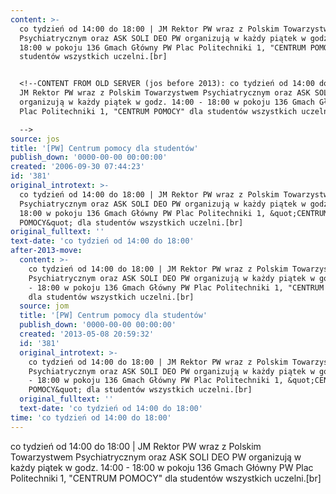 ```yaml
---
content: >-
  co tydzień od 14:00 do 18:00 | JM Rektor PW wraz z Polskim Towarzystwem
  Psychiatrycznym oraz ASK SOLI DEO PW organizują w każdy piątek w godz. 14:00 -
  18:00 w pokoju 136 Gmach Główny PW Plac Politechniki 1, "CENTRUM POMOCY" dla
  studentów wszystkich uczelni.[br]


  <!--CONTENT FROM OLD SERVER (jos before 2013): co tydzień od 14:00 do 18:00 |
  JM Rektor PW wraz z Polskim Towarzystwem Psychiatrycznym oraz ASK SOLI DEO PW
  organizują w każdy piątek w godz. 14:00 - 18:00 w pokoju 136 Gmach Główny PW
  Plac Politechniki 1, "CENTRUM POMOCY" dla studentów wszystkich uczelni.[br]

  -->
source: jos
title: '[PW] Centrum pomocy dla studentów'
publish_down: '0000-00-00 00:00:00'
created: '2006-09-30 07:44:23'
id: '381'
original_introtext: >-
  co tydzień od 14:00 do 18:00 | JM Rektor PW wraz z Polskim Towarzystwem
  Psychiatrycznym oraz ASK SOLI DEO PW organizują w każdy piątek w godz. 14:00 -
  18:00 w pokoju 136 Gmach Główny PW Plac Politechniki 1, &quot;CENTRUM
  POMOCY&quot; dla studentów wszystkich uczelni.[br]
original_fulltext: ''
text-date: 'co tydzień od 14:00 do 18:00'
after-2013-move:
  content: >-
    co tydzień od 14:00 do 18:00 | JM Rektor PW wraz z Polskim Towarzystwem
    Psychiatrycznym oraz ASK SOLI DEO PW organizują w każdy piątek w godz. 14:00
    - 18:00 w pokoju 136 Gmach Główny PW Plac Politechniki 1, "CENTRUM POMOCY"
    dla studentów wszystkich uczelni.[br]
  source: jom
  title: '[PW] Centrum pomocy dla studentów'
  publish_down: '0000-00-00 00:00:00'
  created: '2013-05-08 20:59:32'
  id: '381'
  original_introtext: >-
    co tydzień od 14:00 do 18:00 | JM Rektor PW wraz z Polskim Towarzystwem
    Psychiatrycznym oraz ASK SOLI DEO PW organizują w każdy piątek w godz. 14:00
    - 18:00 w pokoju 136 Gmach Główny PW Plac Politechniki 1, &quot;CENTRUM
    POMOCY&quot; dla studentów wszystkich uczelni.[br]
  original_fulltext: ''
  text-date: 'co tydzień od 14:00 do 18:00'
time: 'co tydzień od 14:00 do 18:00'
---
```

co tydzień od 14:00 do 18:00 | JM Rektor PW wraz z Polskim Towarzystwem Psychiatrycznym oraz ASK SOLI DEO PW organizują w każdy piątek w godz. 14:00 - 18:00 w pokoju 136 Gmach Główny PW Plac Politechniki 1, "CENTRUM POMOCY" dla studentów wszystkich uczelni.[br]

<!--CONTENT FROM OLD SERVER (jos before 2013): co tydzień od 14:00 do 18:00 | JM Rektor PW wraz z Polskim Towarzystwem Psychiatrycznym oraz ASK SOLI DEO PW organizują w każdy piątek w godz. 14:00 - 18:00 w pokoju 136 Gmach Główny PW Plac Politechniki 1, "CENTRUM POMOCY" dla studentów wszystkich uczelni.[br]
-->

<!--{{json:{"created_date":"2006-09-30 07:44:23","publish_down":"0000-00-00 00:00:00","id":"381"}}}-->